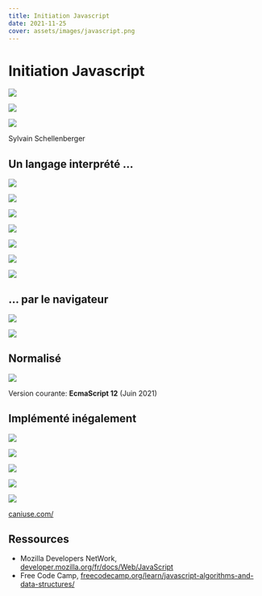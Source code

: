 ```yaml
---
title: Initiation Javascript
date: 2021-11-25
cover: assets/images/javascript.png
---
```


# Initiation Javascript

<div class="row r-stretch">

<div class="r-stack">

![](assets/images/java.png)

![](assets/images/forbidden.png) <!-- .element: class="fragment" -->

</div>

![](assets/images/javascript.png)

</div>

Sylvain Schellenberger

## Un langage interprété ...

<div class="row r-stretch">

<div class="r-stack">

![](assets/images/compiled.jpeg)

![](assets/images/forbidden.png) <!-- .element: class="fragment" data-fragment-index="1" -->

<div class="fragment" data-fragment-index="3">

![](assets/images/cpp.png)

![](assets/images/csharp.png)

</div>

</div>

<div class="r-stack">

![](assets/images/interpreted.jpeg)

<div class="fragment" data-fragment-index="2">

![](assets/images/python.png)

![](assets/images/javascript.png)

</div>

</div>

</div>

## ... par le navigateur <!-- .slide: class="split-panel-50-50" -->

![](assets/images/netscape.png)

![](assets/images/brendan_eich.jpg)

## Normalisé

![](assets/images/Ecma_International.png)

Version courante: **EcmaScript 12** (Juin 2021)

## Implémenté inégalement

<div class="row r-stretch">

![](assets/images/firefox.png)

![](assets/images/chrome.png)

![](assets/images/edge.png)

![](assets/images/safari.png)

![](assets/images/opera-ice.png)

</div>

[caniuse.com/](https://caniuse.com/?search=Ecmascript)

## Ressources

- Mozilla Developers NetWork, [developer.mozilla.org/fr/docs/Web/JavaScript](https://developer.mozilla.org/fr/docs/Web/JavaScript)
- Free Code Camp, [freecodecamp.org/learn/javascript-algorithms-and-data-structures/](https://www.freecodecamp.org/learn/javascript-algorithms-and-data-structures/)



